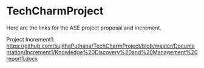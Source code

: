 # TechCharmProject

Here are the links for the ASE project proposal and increment.

Project Increment1:
https://github.com/sujithaPuthana/TechCharmProject/blob/master/Documentation/Increment1/Knowledge%20Discovery%20and%20Management%20report1.docx
